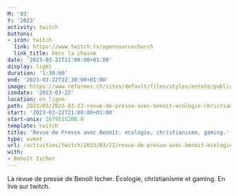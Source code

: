 ```yaml
---
M: '03'
Y: '2023'
activity: twitch
buttons:
- icon: twitch
  link: https://www.twitch.tv/opensourcechurch
  link_title: Vers la chaine
date: '2023-03-22T21:00:00+01:00'
display: light
duration: '1:30:00'
end: '2023-03-22T22:30:00+01:00'
image: https://www.reformes.ch/sites/default/files/styles/entete/public/data/images/comm/257/Beno%C3%AEt%20Ischer.jpg
isodate: '2023-03-22'
location: en ligne
path: 2023/03/2023-03-22-revue-de-presse-avec-benoit-ecologie-christianisme-gaming.md
start: '2023-03-22T21:00:00+01:00'
start-unix: 1679515200.0
template: twitch
title: 'Revue de Presse avec Benoît: écologie, christianisme, gaming.'
type: event
url: /activities/twitch/2023/03/22/revue-de-presse-avec-benoit-ecologie-christianisme-gaming
with:
- Benoît Ischer
---
```

La revue de presse de Benoît Ischer. Écologie, christianisme et gaming. En live sur twitch.